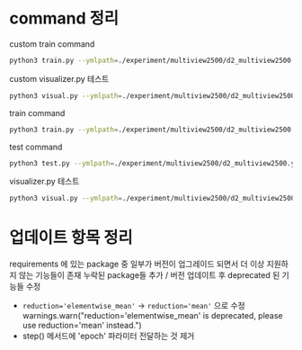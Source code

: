 # command 정리

custom train command
```sh
python3 train.py --ymlpath=./experiment/multiview2500/d2_multiview2500.yml --gpu=0 --dataroot=./data/dataset --dataset=train --tag=d2_multiview2500 --data=LIDC256 --dataset_class=align_ct_xray_views_std --model_class=MultiViewCTGAN --datasetfile=./data/train.txt --valid_datasetfile=./data/test.txt --valid_dataset=test
```

custom visualizer.py 테스트
```sh
python3 visual.py --ymlpath=./experiment/multiview2500/d2_multiview2500.yml --gpu=0 --dataroot=./data/dataset --dataset=test --tag=d2_multiview2500 --data=LIDC256 --dataset_class=align_ct_xray_views_std --model_class=MultiViewCTGAN --datasetfile=./data/test.txt --resultdir=./multiview --check_point=100 --how_many=3
```

train command
```sh
python3 train.py --ymlpath=./experiment/multiview2500/d2_multiview2500.yml --gpu=0 --dataroot=./data/LIDC-HDF5-256 --dataset=train --tag=d2_multiview2500 --data=LIDC256 --dataset_class=align_ct_xray_views_std --model_class=MultiViewCTGAN --datasetfile=./data/train.txt --valid_datasetfile=./data/test.txt --valid_dataset=test
```

test command
```sh
python3 test.py --ymlpath=./experiment/multiview2500/d2_multiview2500.yml --gpu=0 --dataroot=./data/LIDC-HDF5-256 --dataset=test --tag=d2_multiview2500 --data=LIDC256 --dataset_class=align_ct_xray_views_std --model_class=MultiViewCTGAN --datasetfile=./data/test.txt --resultdir=./multiview --check_point=90 --how_many=3
```

visualizer.py 테스트
```sh
python3 visual.py --ymlpath=./experiment/multiview2500/d2_multiview2500.yml --gpu=0 --dataroot=./data/LIDC-HDF5-256 --dataset=test --tag=d2_multiview2500 --data=LIDC256 --dataset_class=align_ct_xray_views_std --model_class=MultiViewCTGAN --datasetfile=./data/test.txt --resultdir=./multiview --check_point=90 --how_many=3
```


# 업데이트 항목 정리
requirements 에 있는 package 중 일부가 버전이 업그레이드 되면서 더 이상 지원하지 않는 기능들이 존재
누락된 package들 추가 / 버전 업데이트 후 deprecated 된 기능들 수정
- `reduction='elementwise_mean'` -> `reduction='mean'` 으로 수정
warnings.warn("reduction='elementwise_mean' is deprecated, please use reduction='mean' instead.")
- step() 메서드에 'epoch' 파라미터 전달하는 것 제거
